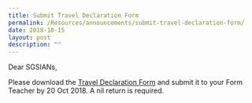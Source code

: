```yaml
---
title: Submit Travel Declaration Form
permalink: /Resources/announcements/submit-travel-declaration-form/
date: 2018-10-15
layout: post
description: ""
---
```

Dear SGSIANs,

Please download the <a href="https://go.gov.sg/sgss-travel-declaration-form" target = "_blank">Travel Declaration Form</a> and submit it to your Form Teacher by 20 Oct 2018. A nil return is required.